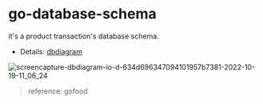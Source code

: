 # go-database-schema
it's a  product transaction's database schema.

- Details: [dbdiagram](https://dbdiagram.io/d/634d696347094101957b7381)

![screencapture-dbdiagram-io-d-634d696347094101957b7381-2022-10-19-11_06_24](https://user-images.githubusercontent.com/37493831/196595432-1aa8b38a-7948-48a5-8877-1553f7f94406.png)

> reference: gofood
